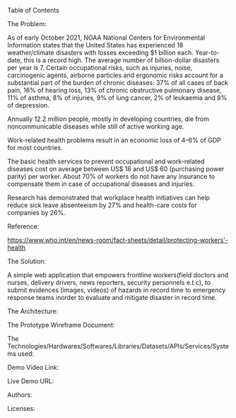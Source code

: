 Table of Contents

The Problem:

As of early October 2021, NOAA National Centers for Environmental Information states that the United States has experienced 18 weather/climate disasters with losses exceeding $1 billion each. 
Year-to-date, this is a record high. 
The average number of billion-dollar disasters per year is 7.
Certain occupational risks, such as injuries, noise, carcinogenic agents, airborne particles and ergonomic risks account for a substantial part of the burden of chronic diseases: 37% of all cases of back pain, 16% of hearing loss, 13% of chronic obstructive pulmonary disease, 11% of asthma, 8% of injuries, 9% of lung cancer, 2% of leukaemia and 8% of depression.

Annually 12.2 million people, mostly in developing countries, die from noncommunicable diseases while still of active working age.

Work-related health problems result in an economic loss of 4–6% of GDP for most countries.

The basic health services to prevent occupational and work-related diseases cost on average between US$ 18 and US$ 60 (purchasing power parity) per worker.
About 70% of workers do not have any insurance to compensate them in case of occupational diseases and injuries.




Research has demonstrated that workplace health initiatives can help reduce sick leave absenteeism by 27% and health-care costs for companies by 26%.

Reference:

https://www.who.int/en/news-room/fact-sheets/detail/protecting-workers'-health

The Solution:

A  simple web application that empowers frontline workers(field doctors and nurses, delivery drivers, news reporters, security personnels e.t.c), to submit evidences (images, videos) of hazards in record time to emergency response teams inorder to evaluate and mitigate disaster in record time.



The Architecture:


The Prototype Wireframe Document:


The Technologies/Hardwares/Softwares/Libraries/Datasets/APIs/Services/Systems used:

Demo Video Link:

Live Demo URL:

Authors:

Licenses:
